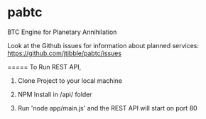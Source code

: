 pabtc
=====

BTC Engine for Planetary Annihilation


Look at the Github issues for information about planned services: https://github.com/jtibble/pabtc/issues

=====
To Run REST API,

1. Clone Project to your local machine

2. NPM Install in /api/ folder

3. Run 'node app/main.js' and the REST API will start on port 80
